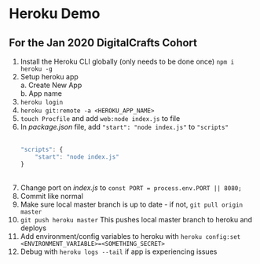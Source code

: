 # Heroku Demo
## For the Jan 2020 DigitalCrafts Cohort

1. Install the Heroku CLI globally (only needs to be done once) `npm i heroku -g`
2. Setup heroku app 
    <br />
    a. Create New App
    <br /> 
    b. App name
3. `heroku login`
4. `heroku git:remote -a <HEROKU_APP_NAME>`
5. `touch Procfile` and add ```web:node index.js``` to file
6. In *package.json* file, add ```"start": "node index.js"``` to ```"scripts"```
    <br />
    <br />
    ```JavaScript
    "scripts": {
        "start": "node index.js"
    }
    ```
    <br />
7. Change port on *index.js* to `const PORT = process.env.PORT || 8080;`
8. Commit like normal
9. Make sure local master branch is up to date - if not, `git pull origin master`
10. `git push heroku master` This pushes local master branch to heroku and deploys
11. Add environment/config variables to heroku with `heroku config:set <ENVIRONMENT_VARIABLE>=<SOMETHING_SECRET>`
11. Debug with `heroku logs --tail` if app is experiencing issues
